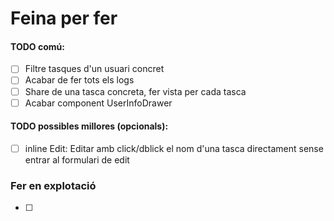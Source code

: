 # Feina per fer

#### TODO comú:
- [ ] Filtre tasques d'un usuari concret
- [ ] Acabar de fer tots els logs 
- [ ] Share de una tasca concreta, fer vista per cada tasca
- [ ] Acabar component UserInfoDrawer
#### TODO possibles millores (opcionals):
- [ ] inline Edit: Editar amb click/dblick el nom d'una tasca directament sense entrar al formulari de edit

### Fer en explotació
- [ ]